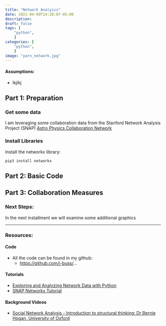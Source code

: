 ```yaml
---
title: "Network Analysis"
date: 2021-04-09T14:28:07-05:00
description: 
draft: false
tags: [
	"python",
	]
categories: [
	"python",
	]
image: "yarn_network.jpg"
---
```

#### Assumptions:
- lkjlkj

## Part 1: Preparation

### Get some data
I am leveraging some collaboration data from the Stanford Network Analysis Project (SNAP)
[Astro Physics Collaboration Network](http://snap.stanford.edu/data/ca-AstroPh.html)

### Install Libraries
Install the networkx library:
```shell script
pip3 install networkx
```
## Part 2: Basic Code

## Part 3: Collaboration Measures

### Next Steps:

In the next installment we will examine some additional graphics

---

### Resources:
#### Code
- All the code can be found in my github:
	- https://github.com/j-buss/...
#### Tutorials
- [Exploring and Analyzing Network Data with Python](https://programminghistorian.org/en/lessons/exploring-and-analyzing-network-data-with-python)
- [SNAP Networkx Tutorial](http://snap.stanford.edu/class/cs224w-2012/nx_tutorial.pdf)

#### Background Videos
- [Social Network Analysis - Introduction to structural thinking: Dr Bernie Hogan, University of Oxford](https://www.youtube.com/watch?v=2ZHuj8uBinM&list=RDCMUCcr5vuAH5TPlYox-QLj4ySw&start_radio=1&rv=2ZHuj8uBinM&t=1350)
